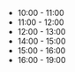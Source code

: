 - 10:00 - 11:00 
- 11:00 - 12:00 
- 12:00 - 13:00 
- 14:00 - 15:00 
- 15:00 - 16:00 
- 16:00 - 19:00 


